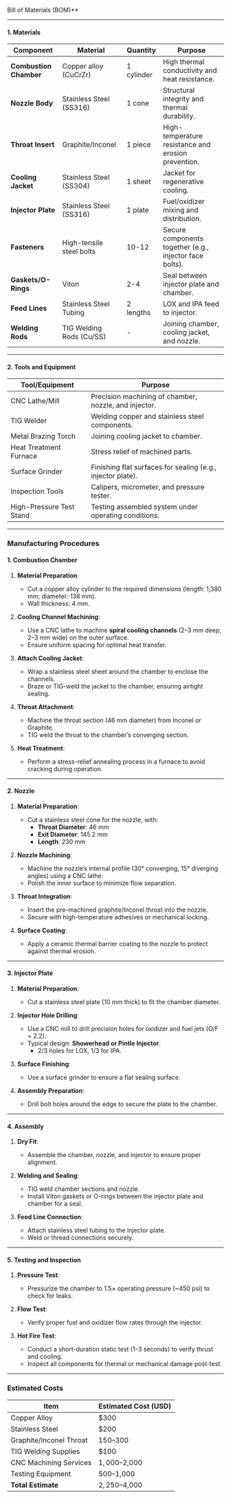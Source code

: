 Bill of Materials (BOM)**

---

#### **1. Materials**
| Component                  | Material                | Quantity   | Purpose                                                   |
|----------------------------|-------------------------|------------|-----------------------------------------------------------|
| **Combustion Chamber**     | Copper alloy (CuCrZr)   | 1 cylinder | High thermal conductivity and heat resistance.            |
| **Nozzle Body**            | Stainless Steel (SS316) | 1 cone     | Structural integrity and thermal durability.              |
| **Throat Insert**          | Graphite/Inconel        | 1 piece    | High-temperature resistance and erosion prevention.       |
| **Cooling Jacket**         | Stainless Steel (SS304) | 1 sheet    | Jacket for regenerative cooling.                         |
| **Injector Plate**         | Stainless Steel (SS316) | 1 plate    | Fuel/oxidizer mixing and distribution.                   |
| **Fasteners**              | High-tensile steel bolts| 10-12      | Secure components together (e.g., injector face bolts).   |
| **Gaskets/O-Rings**        | Viton                   | 2-4        | Seal between injector plate and chamber.                 |
| **Feed Lines**             | Stainless Steel Tubing  | 2 lengths  | LOX and IPA feed to injector.                            |
| **Welding Rods**           | TIG Welding Rods (Cu/SS)| -          | Joining chamber, cooling jacket, and nozzle.             |

---

#### **2. Tools and Equipment**
| Tool/Equipment             | Purpose                                                    |
|----------------------------|------------------------------------------------------------|
| CNC Lathe/Mill             | Precision machining of chamber, nozzle, and injector.      |
| TIG Welder                 | Welding copper and stainless steel components.             |
| Metal Brazing Torch        | Joining cooling jacket to chamber.                         |
| Heat Treatment Furnace     | Stress relief of machined parts.                           |
| Surface Grinder            | Finishing flat surfaces for sealing (e.g., injector plate).|
| Inspection Tools           | Calipers, micrometer, and pressure tester.                 |
| High-Pressure Test Stand   | Testing assembled system under operating conditions.       |

---

### **Manufacturing Procedures**

#### **1. Combustion Chamber**
1. **Material Preparation**:
   - Cut a copper alloy cylinder to the required dimensions (length: 1,380 mm; diameter: 138 mm).  
   - Wall thickness: 4 mm.  

2. **Cooling Channel Machining**:
   - Use a CNC lathe to machine **spiral cooling channels** (2–3 mm deep, 2–3 mm wide) on the outer surface.  
   - Ensure uniform spacing for optimal heat transfer.  

3. **Attach Cooling Jacket**:
   - Wrap a stainless steel sheet around the chamber to enclose the channels.  
   - Braze or TIG-weld the jacket to the chamber, ensuring airtight sealing.  

4. **Throat Attachment**:
   - Machine the throat section (46 mm diameter) from Inconel or Graphite.  
   - TIG weld the throat to the chamber’s converging section.  

5. **Heat Treatment**:
   - Perform a stress-relief annealing process in a furnace to avoid cracking during operation.

---

#### **2. Nozzle**
1. **Material Preparation**:
   - Cut a stainless steel cone for the nozzle, with:
     - **Throat Diameter**: 46 mm
     - **Exit Diameter**: 145.2 mm
     - **Length**: 230 mm  

2. **Nozzle Machining**:
   - Machine the nozzle’s internal profile (30° converging, 15° diverging angles) using a CNC lathe.  
   - Polish the inner surface to minimize flow separation.

3. **Throat Integration**:
   - Insert the pre-machined graphite/Inconel throat into the nozzle.  
   - Secure with high-temperature adhesives or mechanical locking.

4. **Surface Coating**:
   - Apply a ceramic thermal barrier coating to the nozzle to protect against thermal erosion.

---

#### **3. Injector Plate**
1. **Material Preparation**:
   - Cut a stainless steel plate (10 mm thick) to fit the chamber diameter.  

2. **Injector Hole Drilling**:
   - Use a CNC mill to drill precision holes for oxidizer and fuel jets (O/F = 2.2).  
   - Typical design: **Showerhead or Pintle Injector**.  
     - 2/3 holes for LOX, 1/3 for IPA.  

3. **Surface Finishing**:
   - Use a surface grinder to ensure a flat sealing surface.  

4. **Assembly Preparation**:
   - Drill bolt holes around the edge to secure the plate to the chamber.  

---

#### **4. Assembly**
1. **Dry Fit**:
   - Assemble the chamber, nozzle, and injector to ensure proper alignment.  

2. **Welding and Sealing**:
   - TIG weld chamber sections and nozzle.  
   - Install Viton gaskets or O-rings between the injector plate and chamber for a seal.  

3. **Feed Line Connection**:
   - Attach stainless steel tubing to the injector plate.  
   - Weld or thread connections securely.  

---

#### **5. Testing and Inspection**
1. **Pressure Test**:
   - Pressurize the chamber to 1.5× operating pressure (~450 psi) to check for leaks.  

2. **Flow Test**:
   - Verify proper fuel and oxidizer flow rates through the injector.  

3. **Hot Fire Test**:
   - Conduct a short-duration static test (1–3 seconds) to verify thrust and cooling.  
   - Inspect all components for thermal or mechanical damage post-test.  

---

### **Estimated Costs**
| Item                      | Estimated Cost (USD) |
|---------------------------|-----------------------|
| Copper Alloy              | $300                 |
| Stainless Steel           | $200                 |
| Graphite/Inconel Throat   | $150–$300            |
| TIG Welding Supplies      | $100                 |
| CNC Machining Services    | $1,000–$2,000        |
| Testing Equipment         | $500–$1,000          |
| **Total Estimate**        | $2,250–$4,000        |

